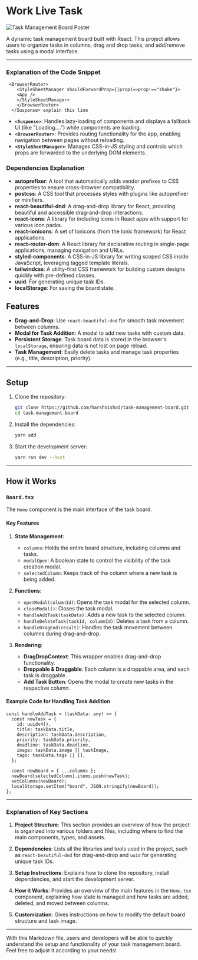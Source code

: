 # Work Live Task
![Task Management Board Poster](https://i.ibb.co/dBfrDbG/Screenshot-2024-12-16-094323.png)

A dynamic task management board built with React. This project allows users to organize tasks in columns, drag and drop tasks, and add/remove tasks using a modal interface.


---




### Explanation of the Code Snippet
```<Suspense fallback={<div>Loading....</div>}>
 <BrowserRouter>
    <StyleSheetManager shouldForwardProp={(prop)=>prop!=="shake"}>
    <App />
    </StyleSheetManager>
    </BrowserRouter>
  </Suspense> explain this line
```
- **`<Suspense>`**: Handles lazy-loading of components and displays a fallback UI (like "Loading....") while components are loading.
- **`<BrowserRouter>`**: Provides routing functionality for the app, enabling navigation between pages without reloading.
- **`<StyleSheetManager>`**: Manages CSS-in-JS styling and controls which props are forwarded to the underlying DOM elements.


### Dependencies Explanation

- **autoprefixer**: A tool that automatically adds vendor prefixes to CSS properties to ensure cross-browser compatibility.
- **postcss**: A CSS tool that processes styles with plugins like autoprefixer or minifiers.
- **react-beautiful-dnd**: A drag-and-drop library for React, providing beautiful and accessible drag-and-drop interactions.
- **react-icons**: A library for including icons in React apps with support for various icon packs.
- **react-ionicons**: A set of Ionicons (from the Ionic framework) for React applications.
- **react-router-dom**: A React library for declarative routing in single-page applications, managing navigation and URLs.
- **styled-components**: A CSS-in-JS library for writing scoped CSS inside JavaScript, leveraging tagged template literals.
- **tailwindcss**: A utility-first CSS framework for building custom designs quickly with pre-defined classes.
- **uuid**: For generating unique task IDs.
- **localStorage**: For saving the board state.



## Features

- **Drag-and-Drop**: Use `react-beautiful-dnd` for smooth task movement between columns.
- **Modal for Task Addition**: A modal to add new tasks with custom data.
- **Persistent Storage**: Task board data is stored in the browser's `localStorage`, ensuring data is not lost on page reload.
- **Task Management**: Easily delete tasks and manage task properties (e.g., title, description, priority).

---


## Setup

1. Clone the repository:
    ```bash
    git clone https://github.com/harshnishad/task-management-board.git
    cd task-management-board
    ```

2. Install the dependencies:
    ```bash
    yarn add
    ```

3. Start the development server:
    ```bash
    yarn run dev --host
    ```

---

## How it Works

### `Board.tsx`

The `Home` component is the main interface of the task board.

#### Key Features

1. **State Management**:
   - `columns`: Holds the entire board structure, including columns and tasks.
   - `modalOpen`: A boolean state to control the visibility of the task creation modal.
   - `selectedColumn`: Keeps track of the column where a new task is being added.

2. **Functions**:
   - `openModal(columnId)`: Opens the task modal for the selected column.
   - `closeModal()`: Closes the task modal.
   - `handleAddTask(taskData)`: Adds a new task to the selected column.
   - `handleDeleteTask(taskId, columnId)`: Deletes a task from a column.
   - `handleDragEnd(result)`: Handles the task movement between columns during drag-and-drop.

3. **Rendering**:
   - **DragDropContext**: This wrapper enables drag-and-drop functionality.
   - **Droppable & Draggable**: Each column is a droppable area, and each task is draggable.
   - **Add Task Button**: Opens the modal to create new tasks in the respective column.

#### Example Code for Handling Task Addition

```tsx
const handleAddTask = (taskData: any) => {
  const newTask = {
    id: uuidv4(),
    title: taskData.title,
    description: taskData.description,
    priority: taskData.priority,
    deadline: taskData.deadline,
    image: taskData.image || taskImage,
    tags: taskData.tags || [],
  };

  const newBoard = { ...columns };
  newBoard[selectedColumn].items.push(newTask);
  setColumns(newBoard);
  localStorage.setItem("board", JSON.stringify(newBoard));
};
```


---

### Explanation of Key Sections

1. **Project Structure**: This section provides an overview of how the project is organized into various folders and files, including where to find the main components, types, and assets.
  
2. **Dependencies**: Lists all the libraries and tools used in the project, such as `react-beautiful-dnd` for drag-and-drop and `uuid` for generating unique task IDs.

3. **Setup Instructions**: Explains how to clone the repository, install dependencies, and start the development server.

4. **How it Works**: Provides an overview of the main features in the `Home.tsx` component, explaining how state is managed and how tasks are added, deleted, and moved between columns.

5. **Customization**: Gives instructions on how to modify the default board structure and task image.

---

With this Markdown file, users and developers will be able to quickly understand the setup and functionality of your task management board. Feel free to adjust it according to your needs!


